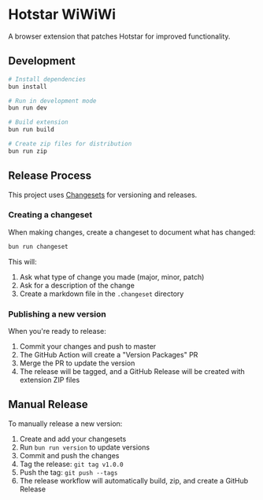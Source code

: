 # Hotstar WiWiWi

A browser extension that patches Hotstar for improved functionality.

## Development

```bash
# Install dependencies
bun install

# Run in development mode
bun run dev

# Build extension
bun run build

# Create zip files for distribution
bun run zip
```

## Release Process

This project uses [Changesets](https://github.com/changesets/changesets) for versioning and releases.

### Creating a changeset

When making changes, create a changeset to document what has changed:

```bash
bun run changeset
```

This will:
1. Ask what type of change you made (major, minor, patch)
2. Ask for a description of the change
3. Create a markdown file in the `.changeset` directory

### Publishing a new version

When you're ready to release:

1. Commit your changes and push to master
2. The GitHub Action will create a "Version Packages" PR
3. Merge the PR to update the version
4. The release will be tagged, and a GitHub Release will be created with extension ZIP files

## Manual Release

To manually release a new version:

1. Create and add your changesets
2. Run `bun run version` to update versions
3. Commit and push the changes
4. Tag the release: `git tag v1.0.0`
5. Push the tag: `git push --tags`
6. The release workflow will automatically build, zip, and create a GitHub Release 